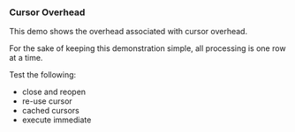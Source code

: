 
<h3>Cursor Overhead</h3>

This demo shows the overhead associated with cursor overhead.

For the sake of keeping this demonstration simple, all processing is one row at a time.


Test the following:

- close and reopen
- re-use cursor
- cached cursors
- execute immediate



